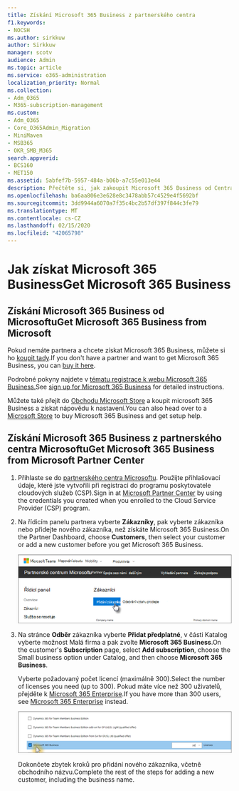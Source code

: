```yaml
---
title: Získání Microsoft 365 Business z partnerského centra
f1.keywords:
- NOCSH
ms.author: sirkkuw
author: Sirkkuw
manager: scotv
audience: Admin
ms.topic: article
ms.service: o365-administration
localization_priority: Normal
ms.collection:
- Adm_O365
- M365-subscription-management
ms.custom:
- Adm_O365
- Core_O365Admin_Migration
- MiniMaven
- MSB365
- OKR_SMB_M365
search.appverid:
- BCS160
- MET150
ms.assetid: 5abfef7b-5957-484a-b06b-a7c55e013e44
description: Přečtěte si, jak zakoupit Microsoft 365 Business od Centra microsoft partnerů.
ms.openlocfilehash: ba6aa806e3e628e8c3478abb57c4529e4f5692bf
ms.sourcegitcommit: 3dd9944a6070a7f35c4bc2b57df397f844c3fe79
ms.translationtype: MT
ms.contentlocale: cs-CZ
ms.lasthandoff: 02/15/2020
ms.locfileid: "42065798"
---
```

# <a name="get-microsoft-365-business"></a><span data-ttu-id="b4b12-103">Jak získat Microsoft 365 Business</span><span class="sxs-lookup"><span data-stu-id="b4b12-103">Get Microsoft 365 Business</span></span>

## <a name="get-microsoft-365-business-from-microsoft"></a><span data-ttu-id="b4b12-104">Získání Microsoft 365 Business od Microsoftu</span><span class="sxs-lookup"><span data-stu-id="b4b12-104">Get Microsoft 365 Business from Microsoft</span></span>

<span data-ttu-id="b4b12-105">Pokud nemáte partnera a chcete získat Microsoft 365 Business, můžete si ho [koupit tady](https://www.microsoft.com/en-US/microsoft-365/business).</span><span class="sxs-lookup"><span data-stu-id="b4b12-105">If you don't have a partner and want to get Microsoft 365 Business, you can [buy it here](https://www.microsoft.com/en-US/microsoft-365/business).</span></span>

<span data-ttu-id="b4b12-106">Podrobné pokyny najdete v [tématu registrace k webu Microsoft 365 Business.](sign-up.md)</span><span class="sxs-lookup"><span data-stu-id="b4b12-106">See [sign up for Microsoft 365 Business](sign-up.md) for detailed instructions.</span></span>

<span data-ttu-id="b4b12-107">Můžete také přejít do [Obchodu Microsoft Store](https://www.microsoft.com/en-us/store/locations/find-a-store?icid=en_US_Store_UH_FAS) a koupit microsoft 365 Business a získat nápovědu k nastavení.</span><span class="sxs-lookup"><span data-stu-id="b4b12-107">You can also head over to a [Microsoft Store](https://www.microsoft.com/en-us/store/locations/find-a-store?icid=en_US_Store_UH_FAS) to buy Microsoft 365 Business and get setup help.</span></span>
  
## <a name="get-microsoft-365-business-from-microsoft-partner-center"></a><span data-ttu-id="b4b12-108">Získání Microsoft 365 Business z partnerského centra Microsoftu</span><span class="sxs-lookup"><span data-stu-id="b4b12-108">Get Microsoft 365 Business from Microsoft Partner Center</span></span>

1. <span data-ttu-id="b4b12-109">Přihlaste se do [partnerského centra Microsoftu](https://go.microsoft.com/fwlink/p/?linkid=849910). Použijte přihlašovací údaje, které jste vytvořili při registraci do programu poskytovatele cloudových služeb (CSP).</span><span class="sxs-lookup"><span data-stu-id="b4b12-109">Sign in at [Microsoft Partner Center](https://go.microsoft.com/fwlink/p/?linkid=849910) by using the credentials you created when you enrolled to the Cloud Service Provider (CSP) program.</span></span> 
    
2. <span data-ttu-id="b4b12-110">Na řídicím panelu partnera vyberte **Zákazníky**, pak vyberte zákazníka nebo přidejte nového zákazníka, než získáte Microsoft 365 Business.</span><span class="sxs-lookup"><span data-stu-id="b4b12-110">On the Partner Dashboard, choose **Customers**, then select your customer or add a new customer before you get Microsoft 365 Business.</span></span>
    
    ![V centru partnerů společnosti Microsoft přidejte zákazníka.](../media/ec807d07-bbd2-411f-8fe1-c644cf9a3882.png)
  
3. <span data-ttu-id="b4b12-112">Na stránce **Odběr** zákazníka vyberte **Přidat předplatné**, v části Katalog vyberte možnost Malá firma a pak zvolte **Microsoft 365 Business**.</span><span class="sxs-lookup"><span data-stu-id="b4b12-112">On the customer's **Subscription** page, select **Add subscription**, choose the Small business option under Catalog, and then choose **Microsoft 365 Business**.</span></span>
    
    <span data-ttu-id="b4b12-113">Vyberte požadovaný počet licencí (maximálně 300).</span><span class="sxs-lookup"><span data-stu-id="b4b12-113">Select the number of licenses you need (up to 300).</span></span> <span data-ttu-id="b4b12-114">Pokud máte více než 300 uživatelů, přejděte k [Microsoft 365 Enterprise](https://go.microsoft.com/fwlink/p/?linkid=862316).</span><span class="sxs-lookup"><span data-stu-id="b4b12-114">If you have more than 300 users, see [Microsoft 365 Enterprise](https://go.microsoft.com/fwlink/p/?linkid=862316) instead.</span></span> 
    
    ![Na stránce Nové předplatné zvolte malé firmy.](../media/52d99e89-2175-4974-84bb-dd626048541b.png)
  
    <span data-ttu-id="b4b12-116">Dokončete zbytek kroků pro přidání nového zákazníka, včetně obchodního názvu.</span><span class="sxs-lookup"><span data-stu-id="b4b12-116">Complete the rest of the steps for adding a new customer, including the business name.</span></span>
    


